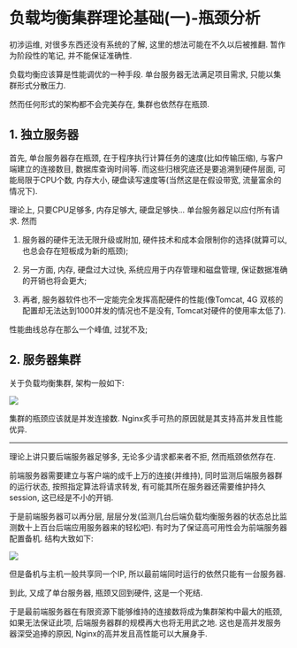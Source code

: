 # 负载均衡集群理论基础(一)-瓶颈分析

初涉运维, 对很多东西还没有系统的了解, 这里的想法可能在不久以后被推翻. 暂作为阶段性的笔记, 并不能保证准确性.

负载均衡应该算是性能调优的一种手段. 单台服务器无法满足项目需求, 只能以集群形式分散压力.

然而任何形式的架构都不会完美存在, 集群也依然存在瓶颈.

## 1. 独立服务器

首先, 单台服务器存在瓶颈, 在于程序执行计算任务的速度(比如传输压缩), 与客户端建立的连接数目, 数据库查询时间等. 而这些归根究底还是要追溯到硬件层面, 可能局限于CPU个数, 内存大小, 硬盘读写速度等(当然这是在假设带宽, 流量富余的情况下).

理论上, 只要CPU足够多, 内存足够大, 硬盘足够快... 单台服务器足以应付所有请求. 然而

1. 服务器的硬件无法无限升级或附加, 硬件技术和成本会限制你的选择(就算可以, 也总会存在短板成为新的瓶颈);

2. 另一方面, 内存, 硬盘过大过快, 系统应用于内存管理和磁盘管理, 保证数据准确的开销也将会更大;

3. 再者, 服务器软件也不一定能完全发挥高配硬件的性能(像Tomcat, 4G 双核的配置却无法达到1000并发的情况也不是没有, Tomcat对硬件的使用率太低了).

性能曲线总存在那么一个峰值, 过犹不及;

## 2. 服务器集群

关于负载均衡集群, 架构一般如下:

![](http://img.generals.space/0ee734d4d7c996dcadb03d9dc18e5ab3.png)

集群的瓶颈应该就是并发连接数. Nginx炙手可热的原因就是其支持高并发且性能优异.

------

理论上讲只要后端服务器足够多, 无论多少请求都来者不拒, 然而瓶颈依然存在.

前端服务器需要建立与客户端的成千上万的连接(并维持), 同时监测后端服务器群的运行状态, 按照指定算法将请求转发, 有可能其所在服务器还需要维护持久session, 这已经是不小的开销.

于是前端服务器可以再分层, 层层分发(监测几台后端负载均衡服务器的状态总比监测数十上百台后端应用服务器来的轻松吧). 有时为了保证高可用性会为前端服务器配置备机. 结构大致如下:

![](http://img.generals.space/be6c0b7804ad266a61eed96ac031ac5c.png)

但是备机与主机一般共享同一个IP, 所以最前端同时运行的依然只能有一台服务器.

到此, 又成了单台服务器, 瓶颈又回到硬件, 这是一个死结.

于是最前端服务器在有限资源下能够维持的连接数将成为集群架构中最大的瓶颈, 如果无法保证此项, 后端服务器群的规模再大也将无用武之地. 这也是高并发服务器深受追捧的原因, Nginx的高并发且高性能可以大展身手.